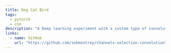 ```yaml
---
title: Dog Cat Bird
tags:
  - pytorch
  - cnn
description: "A Deep learning experiment with a custom type of convolution layer, significantly reducing the number of trainable parameters by 1000% (with a serious disadvantage)."
links:
  - name: GitHub
    url: "https://github.com/sokmontrey/channels-selection-convolution"
---
```

